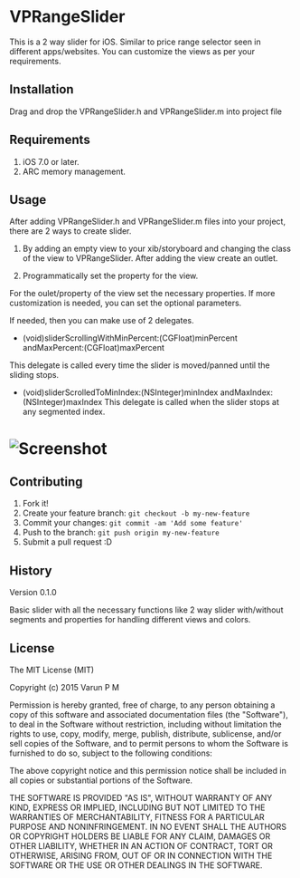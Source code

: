 # VPRangeSlider
This is a 2 way slider for iOS. Similar to price range selector
seen in different apps/websites. You can customize the views as
per your requirements.

## Installation
Drag and drop the VPRangeSlider.h and VPRangeSlider.m into project file

## Requirements

1. iOS 7.0 or later.
2. ARC memory management.

## Usage
After adding VPRangeSlider.h and VPRangeSlider.m files into your project, there are 2 ways to create slider.

1. By adding an empty view to your xib/storyboard and 
changing the class of the view to VPRangeSlider. After adding the view
create an outlet.

2. Programmatically set the property for the view.

For the oulet/property of the view set the necessary properties. 
If more customization is needed, you can set the optional parameters.

If needed, then you can make use of 2 delegates.

- (void)sliderScrollingWithMinPercent:(CGFloat)minPercent andMaxPercent:(CGFloat)maxPercent

This delegate is called every time the slider is moved/panned until the sliding stops.

- (void)sliderScrolledToMinIndex:(NSInteger)minIndex andMaxIndex:(NSInteger)maxIndex
This delegate is called when the slider stops at any segmented index.

# ![Screenshot](https://github.com/varunpm1/VPRangeSlider/master/VPRangeSlider-ScreenShot.png)

## Contributing
1. Fork it!
2. Create your feature branch: `git checkout -b my-new-feature`
3. Commit your changes: `git commit -am 'Add some feature'`
4. Push to the branch: `git push origin my-new-feature`
5. Submit a pull request :D

## History
Version 0.1.0

Basic slider with all the necessary functions like 2 way slider with/without 
segments and properties for handling different views and colors.

## License
The MIT License (MIT)

Copyright (c) 2015 Varun P M

Permission is hereby granted, free of charge, to any person obtaining a copy
of this software and associated documentation files (the "Software"), to deal
in the Software without restriction, including without limitation the rights
to use, copy, modify, merge, publish, distribute, sublicense, and/or sell
copies of the Software, and to permit persons to whom the Software is
furnished to do so, subject to the following conditions:

The above copyright notice and this permission notice shall be included in all
copies or substantial portions of the Software.

THE SOFTWARE IS PROVIDED "AS IS", WITHOUT WARRANTY OF ANY KIND, EXPRESS OR
IMPLIED, INCLUDING BUT NOT LIMITED TO THE WARRANTIES OF MERCHANTABILITY,
FITNESS FOR A PARTICULAR PURPOSE AND NONINFRINGEMENT. IN NO EVENT SHALL THE
AUTHORS OR COPYRIGHT HOLDERS BE LIABLE FOR ANY CLAIM, DAMAGES OR OTHER
LIABILITY, WHETHER IN AN ACTION OF CONTRACT, TORT OR OTHERWISE, ARISING FROM,
OUT OF OR IN CONNECTION WITH THE SOFTWARE OR THE USE OR OTHER DEALINGS IN THE
SOFTWARE.
